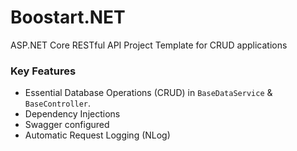 # Boostart.NET
ASP.NET Core RESTful API Project Template for CRUD applications

### Key Features
* Essential Database Operations (CRUD) in `BaseDataService` & `BaseController`. 
* Dependency Injections
* Swagger configured
* Automatic Request Logging (NLog)
